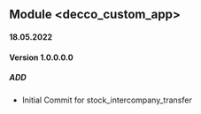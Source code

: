 ## Module  <decco_custom_app>

#### 18.05.2022
#### Version 1.0.0.0.0
##### ADD

- Initial Commit for stock_intercompany_transfer


